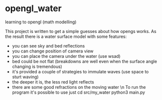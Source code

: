 # opengl_water
learning to opengl (math modelling)

This project is written to get a simple guesses about how opengs works.
As the result there is a water surface model with some features:
- you can see sky and bed reflections
- you can change position of camera view
- you can place the camera under the water (use wsad)
- bed could be not flat (breakdowns are well even when the surface angle changing is tremendous)
- it's provided a couple of strategies to immulate waves (use space to sturt waving)
- the deeper it is, the less red light reflects
- there are some good refractions on the moving water \n
To run the program it's possible to use just
  cd src/my_water
  python3 main.py
